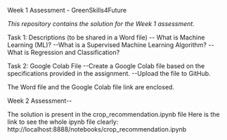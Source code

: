 Week 1 Assessment - GreenSkills4Future

*This repository contains the solution for the Week 1 assessment.*

Task 1: Descriptions (to be shared in a Word file)
-- What is Machine Learning (ML)?
--What is a Supervised Machine Learning Algorithm?
--What is Regression and Classification?

Task 2: Google Colab File
--Create a Google Colab file based on the specifications provided in the assignment.
--Upload the file to GitHub.

The Word file and the Google Colab file link are enclosed.

Week 2 Assessment--

The solution is present in the crop_recommendation.ipynb file
Here is the link to see the whole ipynb file clearly: http://localhost:8888/notebooks/crop_recommendation.ipynb
